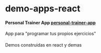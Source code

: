 # demo-apps-react
#### Personal Trainer App [personal-trainer-app](https://github.com/popehiflo/demo-apps-react/personal-trainer-app)
App para "programar tus propios ejercicios"
#### 
Demos construidas en react y demas
